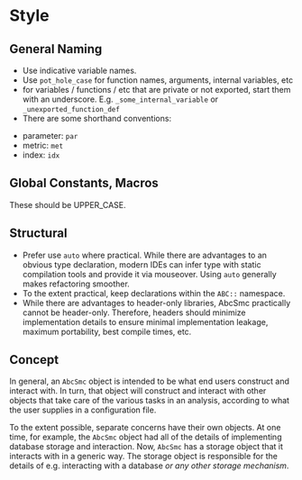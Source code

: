 # Style

## General Naming

 - Use indicative variable names.
 - Use `pot_hole_case` for function names, arguments, internal variables, etc
 - for variables / functions / etc that are private or not exported, start them
 with an underscore. E.g. `_some_internal_variable` or `_unexported_function_def`
 - There are some shorthand conventions:
  * parameter: `par`
  * metric: `met`
  * index: `idx`

## Global Constants, Macros

These should be UPPER_CASE.

## Structural

 - Prefer use `auto` where practical. While there are advantages to an
 obvious type declaration, modern IDEs can infer type with static compilation
 tools and provide it via mouseover. Using `auto` generally makes refactoring
 smoother.
 - To the extent practical, keep declarations within the `ABC::` namespace.
 - While there are advantages to header-only libraries, AbcSmc practically
 cannot be header-only. Therefore, headers should minimize implementation
 details to ensure minimal implementation leakage, maximum portability, best
 compile times, etc.

## Concept

In general, an `AbcSmc` object is intended to be what end users construct and
interact with. In turn, that object will construct and interact with other
objects that take care of the various tasks in an analysis, according to what
the user supplies in a configuration file.

To the extent possible, separate concerns have their own objects. At one time,
for example, the `AbcSmc` object had all of the details of implementing database
storage and interaction. Now, `AbcSmc` has a storage object that it interacts
with in a generic way. The storage object is responsible for the details of e.g.
interacting with a database _or any other storage mechanism_.